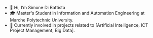 - 👋 Hi, I’m Simone Di Battista
- 🎓 Master's Student in Information and Automation Engineering at Marche Polytechnic University.
- 🚀 Currently involved in projects related to [Artificial Intelligence, ICT Project Management, Big Data].


